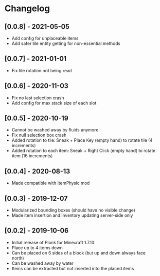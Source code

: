 # Changelog

## [0.0.8] - 2021-05-05

- Add config for unplaceable items
- Add safer tile entity getting for non-essential methods

## [0.0.7] - 2021-01-01

- Fix tile rotation not being read

## [0.0.6] - 2020-11-03

- Fix no last selection crash
- Add config for max stack size of each slot

## [0.0.5] - 2020-10-19

- Cannot be washed away by fluids anymore
- Fix null selection box crash
- Added rotation to tile: Sneak + Place Key (empty hand) to rotate tile (4 increments)
- Added rotation to each item: Sneak + Right Click (empty hand) to rotate item (16 increments)

## [0.0.4] - 2020-08-13

- Made compatible with ItemPhysic mod

## [0.0.3] - 2019-12-07

- Modularized bounding boxes (should have no visible change)
- Made item insertion and inventory updating server-side only

## [0.0.2] - 2019-10-06

- Initial release of Plonk for Minecraft 1.7.10
- Place up to 4 items down
- Can be placed on 6 sides of a block (but up and down always face north)
- Can be washed away by water
- Items can be extracted but not inserted into the placed items
